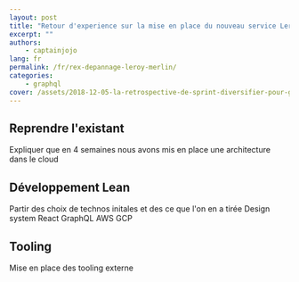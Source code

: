 ```yaml
---
layout: post
title: "Retour d'experience sur la mise en place du nouveau service Leroy Melin"
excerpt: ""
authors:
    - captainjojo
lang: fr
permalink: /fr/rex-depannage-leroy-merlin/
categories:
    - graphql
cover: /assets/2018-12-05-la-retrospective-de-sprint-diversifier-pour-gagner-en-qualite-partie-1/cover.jpg
---
```


## Reprendre l'existant

Expliquer que en 4 semaines nous avons mis en place une architecture dans le cloud

## Développement Lean

Partir des choix de technos initales et des ce que l'on en a tirée
Design system
React
GraphQL
AWS
GCP

## Tooling

Mise en place des tooling externe






